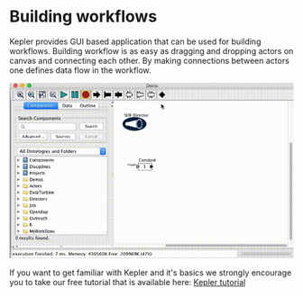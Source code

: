 # Building workflows

Kepler provides GUI based application that can be used for building workflows. Building workflow is as easy as dragging and dropping actors on canvas and connecting each other. By making connections between actors one defines data flow in the workflow.

![Kepler](Kepler.gif)

If you want to get familiar with Kepler and it's basics we strongly encourage you to take our free tutorial that is available here: [Kepler tutorial](http://scilla.man.poznan.pl:8080/confluence/display/euforia/Introduction+to+Kepler+-+basics)